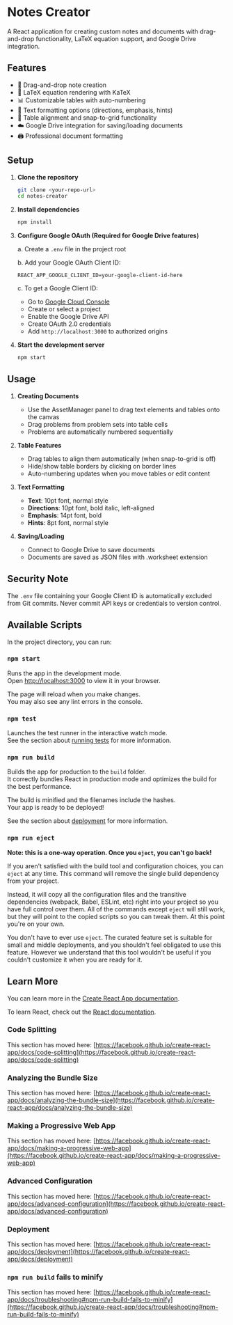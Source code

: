 # Notes Creator

A React application for creating custom notes and documents with drag-and-drop functionality, LaTeX equation support, and Google Drive integration.

## Features

- 📝 Drag-and-drop note creation
- 🧮 LaTeX equation rendering with KaTeX
- 📊 Customizable tables with auto-numbering
- 🎨 Text formatting options (directions, emphasis, hints)
- 📏 Table alignment and snap-to-grid functionality
- ☁️ Google Drive integration for saving/loading documents
- 🖨️ Professional document formatting

## Setup

1. **Clone the repository**
   ```bash
   git clone <your-repo-url>
   cd notes-creator
   ```

2. **Install dependencies**
   ```bash
   npm install
   ```

3. **Configure Google OAuth (Required for Google Drive features)**
   
   a. Create a `.env` file in the project root
   
   b. Add your Google OAuth Client ID:
   ```env
   REACT_APP_GOOGLE_CLIENT_ID=your-google-client-id-here
   ```
   
   c. To get a Google Client ID:
   - Go to [Google Cloud Console](https://console.cloud.google.com/)
   - Create or select a project
   - Enable the Google Drive API
   - Create OAuth 2.0 credentials
   - Add `http://localhost:3000` to authorized origins

4. **Start the development server**
   ```bash
   npm start
   ```

## Usage

1. **Creating Documents**
   - Use the AssetManager panel to drag text elements and tables onto the canvas
   - Drag problems from problem sets into table cells
   - Problems are automatically numbered sequentially

2. **Table Features**
   - Drag tables to align them automatically (when snap-to-grid is off)
   - Hide/show table borders by clicking on border lines
   - Auto-numbering updates when you move tables or edit content

3. **Text Formatting**
   - **Text**: 10pt font, normal style
   - **Directions**: 10pt font, bold italic, left-aligned
   - **Emphasis**: 14pt font, bold
   - **Hints**: 8pt font, normal style

4. **Saving/Loading**
   - Connect to Google Drive to save documents
   - Documents are saved as JSON files with .worksheet extension

## Security Note

The `.env` file containing your Google Client ID is automatically excluded from Git commits. Never commit API keys or credentials to version control.

## Available Scripts

In the project directory, you can run:

### `npm start`

Runs the app in the development mode.\
Open [http://localhost:3000](http://localhost:3000) to view it in your browser.

The page will reload when you make changes.\
You may also see any lint errors in the console.

### `npm test`

Launches the test runner in the interactive watch mode.\
See the section about [running tests](https://facebook.github.io/create-react-app/docs/running-tests) for more information.

### `npm run build`

Builds the app for production to the `build` folder.\
It correctly bundles React in production mode and optimizes the build for the best performance.

The build is minified and the filenames include the hashes.\
Your app is ready to be deployed!

See the section about [deployment](https://facebook.github.io/create-react-app/docs/deployment) for more information.

### `npm run eject`

**Note: this is a one-way operation. Once you `eject`, you can't go back!**

If you aren't satisfied with the build tool and configuration choices, you can `eject` at any time. This command will remove the single build dependency from your project.

Instead, it will copy all the configuration files and the transitive dependencies (webpack, Babel, ESLint, etc) right into your project so you have full control over them. All of the commands except `eject` will still work, but they will point to the copied scripts so you can tweak them. At this point you're on your own.

You don't have to ever use `eject`. The curated feature set is suitable for small and middle deployments, and you shouldn't feel obligated to use this feature. However we understand that this tool wouldn't be useful if you couldn't customize it when you are ready for it.

## Learn More

You can learn more in the [Create React App documentation](https://facebook.github.io/create-react-app/docs/getting-started).

To learn React, check out the [React documentation](https://reactjs.org/).

### Code Splitting

This section has moved here: [https://facebook.github.io/create-react-app/docs/code-splitting](https://facebook.github.io/create-react-app/docs/code-splitting)

### Analyzing the Bundle Size

This section has moved here: [https://facebook.github.io/create-react-app/docs/analyzing-the-bundle-size](https://facebook.github.io/create-react-app/docs/analyzing-the-bundle-size)

### Making a Progressive Web App

This section has moved here: [https://facebook.github.io/create-react-app/docs/making-a-progressive-web-app](https://facebook.github.io/create-react-app/docs/making-a-progressive-web-app)

### Advanced Configuration

This section has moved here: [https://facebook.github.io/create-react-app/docs/advanced-configuration](https://facebook.github.io/create-react-app/docs/advanced-configuration)

### Deployment

This section has moved here: [https://facebook.github.io/create-react-app/docs/deployment](https://facebook.github.io/create-react-app/docs/deployment)

### `npm run build` fails to minify

This section has moved here: [https://facebook.github.io/create-react-app/docs/troubleshooting#npm-run-build-fails-to-minify](https://facebook.github.io/create-react-app/docs/troubleshooting#npm-run-build-fails-to-minify)
